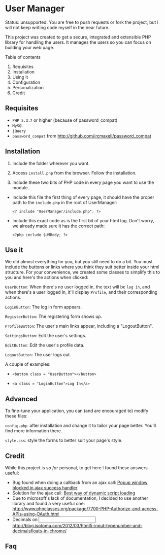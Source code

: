 User Manager
============

Status: unsupported. You are free to push requests or fork the project, but I will not keep writing code myself in the near future.

This project was created to get a secure, integrated and extensible PHP library for handling the users. It manages the users so you can focus on building your web page.

Table of contents

1. Requisites
2. Installation
3. Using it
4. Configuration
5. Personalization
6. Credit


Requisites
----------
- `PHP 5.3.7` or higher (because of password_compat)
- `MySQL`
- `jQuery`
- `password_compat` from http://github.com/ircmaxell/password_compat


Installation
------------

1. Include the folder wherever you want.

2. Access `install.php` from the browser. Follow the installation.

3. Include these two bits of PHP code in every page you want to use the module.

  - Include this file the first thing of every page, it should have the proper path to the `include.php` in the root of UserManager:

    `<? include "UserManager/include.php"; ?>`

  - Include this exact code as is the first bit of your <body> html tag. Don't worry, we already made sure it has the correct path:

    `<?php include $UMBody; ?>`


Use it
------

We did almost everything for you, but you still need to do a bit. You must include the buttons or links where you think they suit better inside your html structure. For your convenience, we created some classes to simplify this to you and here's the actions when clicked:

`UserButton`: When there's no user logged in, the text will be `log in`, and when there's a user logged in, it'll display `Profile`, and their corresponding actions.

`LoginButton`: The log in form appears.

`RegisterButton`: The registering form shows up.

`ProfileButton`: The user's main links appear, including a "LogoutButton".

`SettingsButton`: Edit the user's settings.

`EditButton`: Edit the user's profile data.

`LogoutButton`: The user logs out.

A couple of examples:

- `<button class = "UserButton"></button>`

- `<a class = "LoginButton">Log In</a>`


Advanced
-------------

To fine-tune your application, you can (and are encouraged to) modify these files:

`config.php`: after installation and change it to tailor your page better. You'll find more information there.

`style.css`: style the forms to better suit your page's style.


Credit
------

While this project is *so far* personal, to get here I found these answers useful:

- Bug found when doing a callback from an ajax call: [Popup window blocked in ajax success handler](http://stackoverflow.com/q/7059902)
- Solution for the ajax call: [Best way of dynamic script loading](http://stackoverflow.com/q/7111131)
- Due to microsoft's lack of documentation, I decided to use another library and found a very useful one: http://www.phpclasses.org/package/7700-PHP-Authorize-and-access-APIs-using-OAuth.html
- Decimals on <input> http://blog.isotoma.com/2012/03/html5-input-typenumber-and-decimalsfloats-in-chrome/


Faq
---


